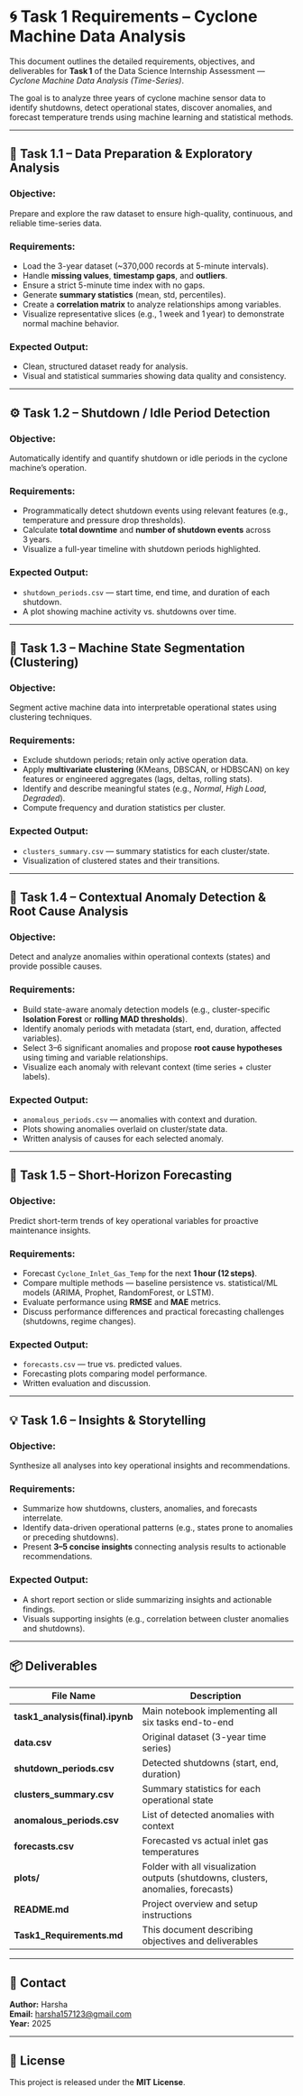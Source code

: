 # 🌀 Task 1 Requirements – Cyclone Machine Data Analysis

This document outlines the detailed requirements, objectives, and deliverables for **Task 1** of the Data Science Internship Assessment — *Cyclone Machine Data Analysis (Time-Series)*.

The goal is to analyze three years of cyclone machine sensor data to identify shutdowns, detect operational states, discover anomalies, and forecast temperature trends using machine learning and statistical methods.

---

## 📘 Task 1.1 – Data Preparation & Exploratory Analysis

### Objective:
Prepare and explore the raw dataset to ensure high-quality, continuous, and reliable time-series data.

### Requirements:
- Load the 3-year dataset (~370,000 records at 5-minute intervals).
- Handle **missing values**, **timestamp gaps**, and **outliers**.
- Ensure a strict 5-minute time index with no gaps.
- Generate **summary statistics** (mean, std, percentiles).
- Create a **correlation matrix** to analyze relationships among variables.
- Visualize representative slices (e.g., 1 week and 1 year) to demonstrate normal machine behavior.

### Expected Output:
- Clean, structured dataset ready for analysis.
- Visual and statistical summaries showing data quality and consistency.

---

## ⚙️ Task 1.2 – Shutdown / Idle Period Detection

### Objective:
Automatically identify and quantify shutdown or idle periods in the cyclone machine’s operation.

### Requirements:
- Programmatically detect shutdown events using relevant features (e.g., temperature and pressure drop thresholds).
- Calculate **total downtime** and **number of shutdown events** across 3 years.
- Visualize a full-year timeline with shutdown periods highlighted.

### Expected Output:
- `shutdown_periods.csv` — start time, end time, and duration of each shutdown.
- A plot showing machine activity vs. shutdowns over time.

---

## 🧭 Task 1.3 – Machine State Segmentation (Clustering)

### Objective:
Segment active machine data into interpretable operational states using clustering techniques.

### Requirements:
- Exclude shutdown periods; retain only active operation data.
- Apply **multivariate clustering** (KMeans, DBSCAN, or HDBSCAN) on key features or engineered aggregates (lags, deltas, rolling stats).
- Identify and describe meaningful states (e.g., *Normal*, *High Load*, *Degraded*).
- Compute frequency and duration statistics per cluster.

### Expected Output:
- `clusters_summary.csv` — summary statistics for each cluster/state.
- Visualization of clustered states and their transitions.

---

## 🚨 Task 1.4 – Contextual Anomaly Detection & Root Cause Analysis

### Objective:
Detect and analyze anomalies within operational contexts (states) and provide possible causes.

### Requirements:
- Build state-aware anomaly detection models (e.g., cluster-specific **Isolation Forest** or **rolling MAD thresholds**).
- Identify anomaly periods with metadata (start, end, duration, affected variables).
- Select 3–6 significant anomalies and propose **root cause hypotheses** using timing and variable relationships.
- Visualize each anomaly with relevant context (time series + cluster labels).

### Expected Output:
- `anomalous_periods.csv` — anomalies with context and duration.
- Plots showing anomalies overlaid on cluster/state data.
- Written analysis of causes for each selected anomaly.

---

## 🔮 Task 1.5 – Short-Horizon Forecasting

### Objective:
Predict short-term trends of key operational variables for proactive maintenance insights.

### Requirements:
- Forecast `Cyclone_Inlet_Gas_Temp` for the next **1 hour (12 steps)**.
- Compare multiple methods — baseline persistence vs. statistical/ML models (ARIMA, Prophet, RandomForest, or LSTM).
- Evaluate performance using **RMSE** and **MAE** metrics.
- Discuss performance differences and practical forecasting challenges (shutdowns, regime changes).

### Expected Output:
- `forecasts.csv` — true vs. predicted values.
- Forecasting plots comparing model performance.
- Written evaluation and discussion.

---

## 💡 Task 1.6 – Insights & Storytelling

### Objective:
Synthesize all analyses into key operational insights and recommendations.

### Requirements:
- Summarize how shutdowns, clusters, anomalies, and forecasts interrelate.
- Identify data-driven operational patterns (e.g., states prone to anomalies or preceding shutdowns).
- Present **3–5 concise insights** connecting analysis results to actionable recommendations.

### Expected Output:
- A short report section or slide summarizing insights and actionable findings.
- Visuals supporting insights (e.g., correlation between cluster anomalies and shutdowns).

---

## 📦 Deliverables

| File Name | Description |
|------------|-------------|
| **task1_analysis(final).ipynb** | Main notebook implementing all six tasks end-to-end |
| **data.csv** | Original dataset (3-year time series) |
| **shutdown_periods.csv** | Detected shutdowns (start, end, duration) |
| **clusters_summary.csv** | Summary statistics for each operational state |
| **anomalous_periods.csv** | List of detected anomalies with context |
| **forecasts.csv** | Forecasted vs actual inlet gas temperatures |
| **plots/** | Folder with all visualization outputs (shutdowns, clusters, anomalies, forecasts) |
| **README.md** | Project overview and setup instructions |
| **Task1_Requirements.md** | This document describing objectives and deliverables |

---

## 📧 Contact

**Author:** Harsha  
**Email:** harsha157123@gmail.com  
**Year:** 2025  

---

## 📜 License

This project is released under the **MIT License**.
